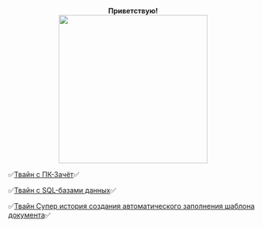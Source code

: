 <div id="header" align="center">
  <div><b>Приветствую!</b></div>
  <img src="https://yougile.com/user-data/79ec0d1a-65c1-46d8-be87-e01ac0f29934/%D0%91%D0%B5%D0%B7%20%D0%BD%D0%B0%D0%B7%D0%B2%D0%B0%D0%BD%D0%B8%D1%8F%20(1).png-256-preview@256x256.png" width="300"/>
</div>


:white_check_mark:[Твайн с ПК-Зачёт](https://dellyyy.github.io/ArheticturaApparatnihSredstvv/PK_Zachet.html):white_check_mark:

:white_check_mark:[Твайн с SQL-базами данных](https://dellyyy.github.io/PredmetyLN/SQL_Twine.html):white_check_mark:

:white_check_mark:[Твайн Супер история создания автоматического заполнения шаблона документа](https://madbread67.github.io/PachasIK_algoritmisation/stud+zachet11.html):white_check_mark:

